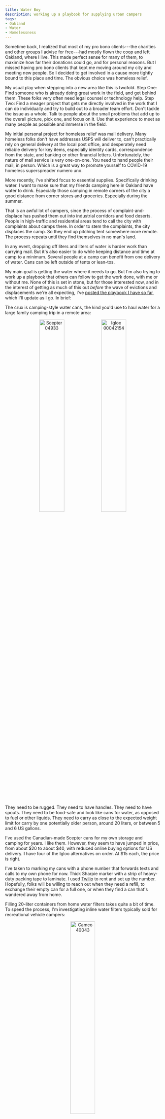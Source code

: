 ```yaml
---
title: Water Boy
description: working up a playbook for supplying urban campers
tags:
- Oakland
- Water
- Homelessness
---
```


Sometime back, I realized that most of my pro bono clients---the charities and other groups I advise for free---had mostly flown the coop and left Oakland, where I live.  This made perfect sense for many of them, to maximize how far their donations could go, and for personal reasons.  But I missed having pro bono clients that kept me moving around my city and meeting new people.  So I decided to get involved in a cause more tightly bound to this place and time.  The obvious choice was homeless relief.

My usual play when stepping into a new area like this is twofold.  Step One:  Find someone who is already doing great work in the field, and get behind them.  These folks very often need legal counsel or technology help.  Step Two:  Find a meager project that gets me directly involved in the work that I can do individually and try to build out to a broader team effort.  Don't tackle the issue as a whole.  Talk to people about the small problems that add up to the overall picture, pick one, and focus on it.  Use that experience to meet as many people as possible and immerse in the field.

My initial personal project for homeless relief was mail delivery.  Many homeless folks don't have addresses USPS will deliver to, can't practically rely on general delivery at the local post office, and desperately need reliable delivery for key items, especially identity cards, correspondence from the state, and banking or other financial letters.  Unfortunately, the nature of mail service is very one-on-one.  You need to hand people their mail, in person.  Which is a great way to promote yourself to COVID-19 homeless superspreader numero uno.

More recently, I've shifted focus to essential supplies.  Specifically drinking water.  I want to make sure that my friends camping here in Oakland have water to drink.  Especially those camping in remote corners of the city a good distance from corner stores and groceries.  Especially during the summer.

That is an awful lot of campers, since the process of complaint-and-displace has pushed them out into industrial corridors and food deserts.  People in high-traffic and residential areas tend to call the city with complaints about camps there.  In order to stem the complaints, the city displaces the camp.  So they end up pitching tent somewhere more remote.  The process repeats until they find themselves in no man's land.

In any event, dropping off liters and liters of water is harder work than carrying mail.  But it's also easier to do while keeping distance and time at camp to a minimum.  Several people at a camp can benefit from one delivery of water.  Cans can be left outside of tents or lean-tos.

My main goal is getting the water where it needs to go.  But I'm also trying to work up a playbook that others can follow to get the work done, with me or without me.  None of this is set in stone, but for those interested now, and in the interest of getting as much of this out _before_ the wave of evictions and displacements we're all expecting, I've [posted the playbook I have so far](/living/Water-Boy.html), which I'll update as I go.  In brief:

The crux is camping-style water cans, the kind you'd use to haul water for a large family camping trip in a remote area:

<p style="text-align: center;"><a href="/images/scepter-04933.jpg"><img alt="Scepter 04933" title="Scepter 00042154" src="/images/scepter-04933.jpg" style="width: 40%; display: inline;"></a><a href="/images/igloo-00042154.jpg"><img alt="Igloo 00042154" title="Igloo 00042154" src="/images/igloo-00042154.jpg" style="width: 40%; display: inline;"></a></p>

They need to be rugged.  They need to have handles. They need to have spouts.  They need to be food-safe and look like cans for water, as opposed to fuel or other liquids.  They need to carry as close to the expected weight limit for carry by one potentially older person, around 20 liters, or between 5 and 6 US gallons.

I've used the Canadian-made Scepter cans for my own storage and camping for years.  I like them.  However, they seem to have jumped in price, from about $20 to about $40, with reduced online buying options for US delivery.  I have four of the Igloo alternatives on order.  At $15 each, the price is right.

I've taken to marking my cans with a phone number that forwards texts and calls to my own phone for now.  Thick Sharpie marker with a strip of heavy-duty packing tape to laminate.  I used [Twilio](https://twilio.com) to rent and set up the number.  Hopefully, folks will be willing to reach out when they need a refill, to exchange their empty can for a full one, or when they find a can that's wandered away from home.

Filling 20-liter containers from home water filters takes quite a bit of time.  To speed the process, I'm investigating inline water filters typically sold for recreational vehicle campers:

<p style="text-align: center;"><a href="/images/camco-40043.jpg"><img alt="Camco 40043" title="Camco 40043" src="/images/camco-40043.jpg" style="width: 40%; display: inline;"></a></p>

These filters are easy to use, designed to resist bacteria while stored idle, and come threaded to hook up to standard garden hoses.  They work for sediment as well as chemicals.

As for transportation, I live in a dense city and long ago sold my car.  But I've found AAA's on-demand rental service, [GIG](https://gigcarshare.com), does the job at a reasonable price.  You can lock the car without giving it up to others, which means it's plenty possible to stop at a grocery or other store mid-ride.  Their fleet appears to be mostly Toyota Prius cars, which aren't huge, but offer hatchback trunks, which work great for hauling heavy water cans.

My costs in Oakland this week were roughly $15.00 per hour and $0.45 per minute.  So I paid about $17 for a bit more than an hour to make a run from my apartment in North Oakland to a camp in Deep East Oakland yesterday.

In general, I don't recommend rolling up to camps full of people you don't know, or even camps with people you do know, unexpected.  My approach so far has been to get to know specific folks, distribute to them, provide more than they need, and encourage them to be generous with others.

Naturally, once you can distribute water, you can distribute other things.  My personal focus so far has been fire extinguishers.

<p style="text-align: center;"><a href="/images/amerex-b402.webp"><img alt="Amerex B402" title="Amerex B402" src="/images/amerex-b402.webp" style="width: 40%; display: inline;"></a><a href="/images/amerex-b500.webp"><img alt="Amerex B500" title="Amerex B500" src="/images/amerex-b500.webp" style="width: 40%; display: inline;"></a></p>

You want five-pound, ABC-rated fire extinguishers.  The Amerex B500 is made of steel.  The Amerex B402 is made of aluminum, and I believe comes with a newer-generation, higher-rated powder.  These run a little over $50 online and a little over $60 from my local fire supply company.  Mexico-made options, like Badger brand, may be cheaper.

I do _not_ recommend the Kidde brand extinguishers found in many big box stores, or the Kidde-made extinguishers now branded as Badgers, since Kidde bought Badger.  Kidde cuts corners to lower cost.  Fire pros tell me the majority of extinguishers they have made have eventually been recalled.

Thinking more about relatively big-ticket durable goods, I suspect my next expansion will be to rat traps.  Our local "vector control" group does take calls about vermin at camps.  But so far, word is they haven't been terribly responsive or effective at actually addressing the issue.  Disposable or consumable options---spring traps, poison blocks---tend to go fast and cost too much over time.  Cage traps seem to be the way to go, but the best are [cost prohibitive](https://www.uhlikrepeatertraps.com/), and probably therefore likely to "walk away".

If you have feedback on any of this, or would like to try to run a similar play in your community, [drop me a line](mailto:kyle@kemitchell.com).

